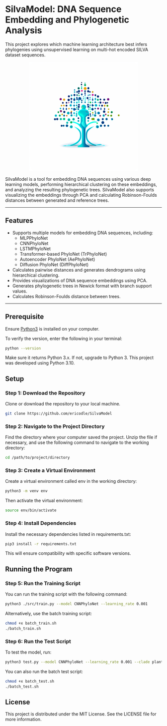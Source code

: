# SilvaModel: DNA Sequence Embedding and Phylogenetic Analysis

This project explores which machine learning architecture best infers phylogenies using unsupervised learning on multi-hot encoded SILVA dataset sequences.

<p align="center">
  <a href="https://github.com/github_username/repo_name">
    <img src="img/logo.png" width="350" title="logo">
  </a>
</p>

SilvaModel is a tool for embedding DNA sequences using various deep learning models, performing hierarchical clustering on these embeddings, and analyzing the resulting phylogenetic trees. SilvaModel also supports visualizing the embeddings through PCA and calculating Robinson-Foulds distances between generated and reference trees.

---

## Features

- Supports multiple models for embedding DNA sequences, including:
  - MLPPhyloNet
  - CNNPhyloNet
  - LSTMPhyloNet
  - Transformer-based PhyloNet (TrPhyloNet)
  - Autoencoder PhyloNet (AePhyloNet)
  - Diffusion PhyloNet (DiffPhyloNet)
- Calculates pairwise distances and generates dendrograms using hierarchical clustering.
- Provides visualizations of DNA sequence embeddings using PCA.
- Generates phylogenetic trees in Newick format with branch support values.
- Calculates Robinson-Foulds distance between trees.

---

## Prerequisite

Ensure [Python3](https://www.python.org/downloads/) is installed on your computer.

To verify the version, enter the following in your terminal:

```sh
python --version
```

Make sure it returns Python 3.x. If not, upgrade to Python 3. This project was developed using Python 3.10.

## Setup
### Step 1: Download the Repository
Clone or download the repository to your local machine.
```sh
git clone https://github.com/ericodle/SilvaModel
```

### Step 2: Navigate to the Project Directory
Find the directory where your computer saved the project. Unzip the file if necessary, and use the following command to navigate to the working directory:

```sh
cd /path/to/project/directory
```

### Step 3: Create a Virtual Environment
Create a virtual environment called env in the working directory:

```sh
python3 -m venv env
```

Then activate the virtual environment:
```sh
source env/bin/activate
```

### Step 4: Install Dependencies

Install the necessary dependencies listed in requirements.txt:

```sh
pip3 install -r requirements.txt
```

This will ensure compatibility with specific software versions.

## Running the Program

### Step 5: Run the Training Script
You can run the training script with the following command:

```sh
python3 ./src/train.py --model CNNPhyloNet --learning_rate 0.001
```

Alternatively, use the batch training script:

```sh
chmod +x batch_train.sh
./batch_train.sh
```

### Step 6: Run the Test Script
To test the model, run:

```sh
python3 test.py --model CNNPhyloNet --learning_rate 0.001 --clade plants
```

You can also run the batch test script:

```sh
chmod +x batch_test.sh
./batch_test.sh
```

## License
This project is distributed under the MIT License. See the LICENSE file for more information.
